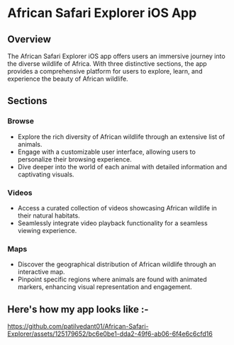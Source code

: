 # African Safari Explorer iOS App

## Overview

The African Safari Explorer iOS app offers users an immersive journey into the diverse wildlife of Africa. With three distinctive sections, the app provides a comprehensive platform for users to explore, learn, and experience the beauty of African wildlife.

## Sections

### Browse
- Explore the rich diversity of African wildlife through an extensive list of animals.
- Engage with a customizable user interface, allowing users to personalize their browsing experience.
- Dive deeper into the world of each animal with detailed information and captivating visuals.

### Videos
- Access a curated collection of videos showcasing African wildlife in their natural habitats.
- Seamlessly integrate video playback functionality for a seamless viewing experience.

### Maps
- Discover the geographical distribution of African wildlife through an interactive map.
- Pinpoint specific regions where animals are found with animated markers, enhancing visual representation and engagement.

## Here's how my app looks like :-

https://github.com/patilvedant01/African-Safari-Explorer/assets/125179652/bc6e0be1-dda2-49f6-ab06-6f4e6c6cfd16


  
